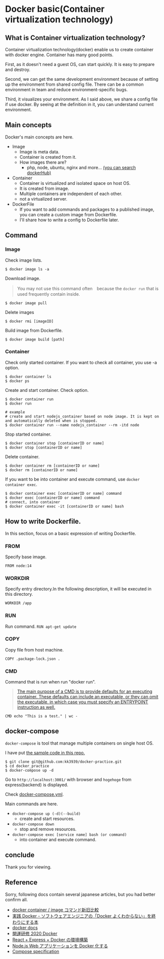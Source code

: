 # Docker basic(Container virtualization technology)

## What is Container virtualization technology?
Container virtualization technology(docker) enable us to create container with docker engine.
Container has many good points.

First, as it doesn't need a guest OS, can start quickly.
It is easy to prepare and destroy.

Second, we can get the same development environment because of setting up the environment from shared config file.
There can be a common environment in team and reduce environment-specific bugs.

Third, it visualizes your environment.
As I said above, we share a config file if use docker.
By seeing at the definition in it, you can understand current environment.

## Main concepts
Docker's main concepts are here.

- Image
  - Image is meta data.
  - Container is created from it.
  - How images there are?
    - php, node, ubuntu, nginx and more... [(you can search dockerHub)](https://hub.docker.com/search?q=)
- Container
  - Container is virtualized and isolated space on host OS.
  - It is created from image.
  - Multiple containers are independent of each other.
  - not a virtualized server.
- DockerFile
  - If you want to add commands and packages to a published image, you can create a custom image from Dockerfile.
  - I'll share how to write a config to Dockerfile later.

## Command
### Image

Check image lists.

```
$ docker image ls -a
```

Download image.

> You may not use this command often　because the `docker run` that is used frequently contain inside.

```
$ docker image pull
```

Delete images

```
$ docker rmi [imageID]
```

Build image from Dockerfile.

```
$ docker image build [path]
```
### Container

Check only started container.
If you want to check all container, you use -a option.

```
$ docker container ls
$ docker ps
```

Create and start container.
Check option.

```
$ docker container run
$ docker run

# example
# create and start nodejs_container based on node image. It is kept on and automatically deleted when is stopped.
$ docker container run --name nodejs_container --rm -itd node  
```

Stop started container.

```
$ docker container stop [containerID or name]
$ docker stop [containerID or name]
```

Delete container.

```
$ docker container rm [containerID or name]
$ docker rm [containerID or name]
```

If you want to be into container and execute command, use `docker container exec`.

```
$ docker container exec [containerID or name] command
$ docker exec [containerID or name] command
# connect, into container
$ docker container exec -it [containerID or name] bash
```

## How to write Dockerfile.
In this section, focus on a basic expression of writing Dockerfile.

### FROM
Specify base image.

`FROM node:14`
### WORKDIR
Specify entry directory.In the following description, it will be executed in this directory.

`WORKDIR /app`

### RUN
Run command.
`RUN apt-get update`

### COPY
Copy file from host machine.

`COPY .package-lock.json .`

### CMD
Command that is run when run "docker run".
> [The main purpose of a CMD is to provide defaults for an executing container. These defaults can include an executable, or they can omit the executable, in which case you must specify an ENTRYPOINT instruction as well.](https://docs.docker.com/engine/reference/builder/#cmd)

`CMD echo "This is a test." | wc -`

## docker-compose
`docker-compose` is tool that manage multiple containers on single host OS.

I have put [the sample code in this repo.](https://github.com/kk3939/docker-practice)

```
$ git clone git@github.com:kk3939/docker-practice.git
$ cd docker_practice
$ docker-compose up -d
```

Go to `http://localhost:3001/` with browser and `hogehoge` from express(backend) is displayed.

Check [docker-compose.yml](https://github.com/kk3939/docker-practice/blob/main/docker-compose.yml).

Main commands are here.

- `docker-compose up (-d)(--build)`
  - create and start resources.
- `docker-compose down`
  - stop and remove resources.
- `docker-compose exec [service name] bash (or command)`
  - into container and execute command.

## conclude
Thank you for viewing.

## Reference
Sorry, following docs contain several japanese articles, but you had better confirm all.

- [docker container / image コマンド新旧比較](https://qiita.com/zembutsu/items/6e1ad18f0d548ce6c266)
- [実践 Docker - ソフトウェアエンジニアの「Docker よくわからない」を終わりにする本](https://zenn.dev/suzuki_hoge/books/2022-03-docker-practice-8ae36c33424b59)
- [docker docs](https://docs.docker.com/)
- [開運研修 2020 Docker](https://speakerdeck.com/cybozuinsideout/docker2020)
- [React + Express + Docker の環境構築](https://qiita.com/ykdoi/items/488f73c4eb22dd0a066b)
- [Node.js Web アプリケーションを Docker 化する](https://nodejs.org/ja/docs/guides/nodejs-docker-webapp/)
- [Compose specification](https://docs.docker.com/compose/compose-file/)
